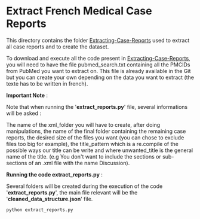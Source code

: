 # Extract French Medical Case Reports

This directory contains the folder [Extracting-Case-Reports](https://github.com/Benjamin-Poutout/MedReport-AI-Classifier/tree/main/1.PubMed/Extracting-Case-Reports) used to extract all case reports and to create the dataset.

To download and execute all the code present in [Extracting-Case-Reports](https://github.com/Benjamin-Poutout/MedReport-AI-Classifier/tree/main/1.PubMed/Extracting-Case-Reports), you will need to have the file pubmed_search.txt containing all the PMCIDs from PubMed you want to extract on. This file is already available in the Git but you can create your own depending on the data you want to extract (the texte has to be written in french).

**Important Note** : 

Note that when running the '**extract_reports.py**' file, several informations will be asked : 

The name of the xml_folder you will have to create, after doing manipulations, the name of the final folder containing the remaining case reports, the desired size of the files you want (you can chose to exclude files too big for example), the title_pattern which is a re.compile of the possible ways our title can be write and where unwanted_title is the general name of the title. (e.g You don't want to include the sections or sub-sections of an .xml file with the name Discussion).

**Running the code extract_reports.py** : 

Several folders will be created during the execution of the code '**extract_reports.py**', the main file relevant will be the '**cleaned_data_structure.json**' file.

```bash
python extract_reports.py
```
